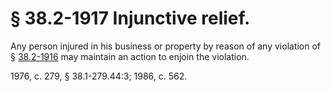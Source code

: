# § 38.2-1917 Injunctive relief.

<p>Any person injured in his business or property by reason of any violation of § <a href='http://law.lis.virginia.gov/vacode/38.2-1916/'>38.2-1916</a> may maintain an action to enjoin the violation.</p><p>1976, c. 279, § 38.1-279.44:3; 1986, c. 562.</p>